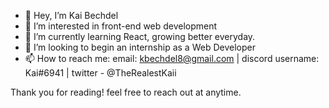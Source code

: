 - 👋 Hey, I’m Kai Bechdel
- 👀 I’m interested in front-end web development
- 🌱 I’m currently learning React, growing better everyday.
- 💞️ I’m looking to begin an internship as a Web Developer
- 📫 How to reach me: email: kbechdel8@gmail.com | discord username: Kai#6941 | twitter - @TheRealestKaii

Thank you for reading! feel free to reach out at anytime.

